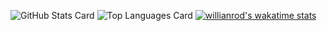 ![GitHub Stats Card](https://github-readme-stats.vercel.app/api?username=tenpadrummer&count_private=true)
![Top Languages Card](https://github-readme-stats.vercel.app/api/top-langs/?username=tenpadrummer)
[![willianrod's wakatime stats](https://github-readme-stats.vercel.app/api/wakatime?username=tenpadrummer)](https://github.com/anuraghazra/github-readme-stats)
